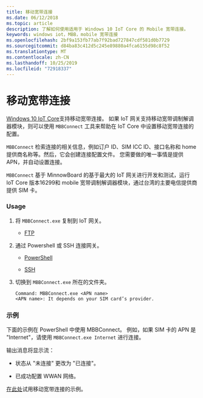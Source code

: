 ```yaml
---
title: 移动宽带连接
ms.date: 06/12/2018
ms.topic: article
description: 了解如何使用适用于 Windows 10 IoT Core 的 Mobile 宽带连接。
keywords: windows iot，MBB，mobile 宽带连接
ms.openlocfilehash: 2bf9a153fb77ab7f92bad727847cdf581d0b7729
ms.sourcegitcommit: d84ba83c412d5c245e89880a4fca6155d98c8f52
ms.translationtype: MT
ms.contentlocale: zh-CN
ms.lasthandoff: 10/25/2019
ms.locfileid: "72918337"
---
```

# <a name="mobile-broadband-connection"></a>移动宽带连接

[Windows 10 IoT Core](http://windowsondevices.com)支持移动宽带连接。 如果 IoT 网关支持移动宽带调制解调器模块，则可以使用 `MBBConnect` 工具来帮助在 IoT Core 中设置移动宽带连接的配置。

`MBBConnect` 检索连接的相关信息，例如订户 ID、SIM ICC ID、接口名称和 home 提供商名称等。然后，它会创建连接配置文件。 您需要做的唯一事情是提供 APN，并自动设置连接。

`MBBConnect` 基于 MinnowBoard 的基于最大的 IoT 网关进行开发和测试，运行 IoT Core 版本16299和 mobile 宽带调制解调器模块，通过台湾的主要电信提供商提供 SIM 卡。

### <a name="usage"></a>Usage

1. 将 `MBBConnect.exe` 复制到 IoT 网关。

   * [FTP](https://docs.microsoft.com/windows/iot-core/connect-your-device/ftp)

2. 通过 Powershell 或 SSH 连接网关。

   * [PowerShell](https://docs.microsoft.com/windows/iot-core/connect-your-device/powershell)

   * [SSH](https://docs.microsoft.com/windows/iot-core/connect-your-device/SSH)

3. 切换到 `MBBConnect.exe` 所在的文件夹。 
   ```
   Command: MBBConnect.exe <APN name>
   <APN name>: It depends on your SIM card’s provider. 
   ```

### <a name="example"></a>示例
下面的示例在 PowerShell 中使用 MBBConnect。 例如，如果 SIM 卡的 APN 是 "Internet"，请使用 `MBBConnect.exe Internet` 进行连接。
 
输出消息将显示流：

* 状态从 "未连接" 更改为 "已连接"。 

* 已成功配置 WWAN 网络。

[在此处](https://github.com/ms-iot/iot-utilities/tree/master/MBBConnect)试用移动宽带连接的示例。
